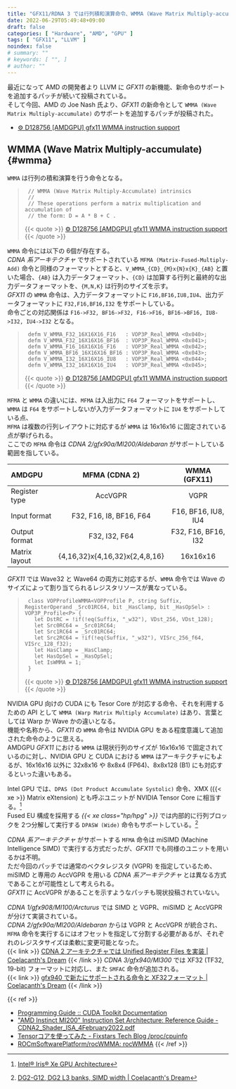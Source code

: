 ```yaml
---
title: "GFX11/RDNA 3 では行列積和演算命令、WMMA (Wave Matrix Multiply-accumulate) をサポート"
date: 2022-06-29T05:49:48+09:00
draft: false
categories: [ "Hardware", "AMD", "GPU" ]
tags: [ "GFX11", "LLVM" ]
noindex: false
# summary: ""
# keywords: [ "", ]
# author: ""
---
```


最近になって AMD の開発者より LLVM に *GFX11* の新機能、新命令のサポートを追加するパッチが続いて投稿されている。  
そして今回、AMD の Joe Nash 氏より、*GFX11* の新命令として `WMMA (Wave Matrix Multiply-accumulate)` のサポートを追加するパッチが投稿された。  

 * [⚙ D128756 [AMDGPU] gfx11 WMMA instruction support](https://reviews.llvm.org/D128756)

## WMMA (Wave Matrix Multiply-accumulate) {#wmma}
`WMMA` は行列の積和演算を行う命令となる。  

 > 		// WMMA (Wave Matrix Multiply-Accumulate) intrinsics
 > 		//
 > 		// These operations perform a matrix multiplication and accumulation of
 > 		// the form: D = A * B + C .
 >
 > {{< quote >}} [⚙ D128756 [AMDGPU] gfx11 WMMA instruction support](https://reviews.llvm.org/D128756) {{< /quote >}}

`WMMA` 命令には以下の 6個が存在する。  
*CDNA 系アーキテクチャ* でサポートされている `MFMA (Matrix-Fused-Multiply-Add)` 命令と同様のフォーマットとすると、`V_WMMA_{CD}_{M}x{N}x{K}_{AB}` と置いた場合、`{AB}` は入力データフォーマット、`{CD}` は加算する行列と最終的な出力データフォーマットを、`{M,N,K}` は行列のサイズを示す。  
*GFX11* の `WMMA` 命令は、入力データフォーマットに `F16,BF16,IU8,IU4`、出力データフォーマットに `F32,F16,BF16,I32` をサポートしている。  
命令ごとの対応関係は `F16->F32, BF16->F32, F16->F16, BF16->BF16, IU8->I32, IU4->I32` となる。  

 > 		defm V_WMMA_F32_16X16X16_F16   : VOP3P_Real_WMMA <0x040>;
 > 		defm V_WMMA_F32_16X16X16_BF16  : VOP3P_Real_WMMA <0x041>;
 > 		defm V_WMMA_F16_16X16X16_F16   : VOP3P_Real_WMMA <0x042>;
 > 		defm V_WMMA_BF16_16X16X16_BF16 : VOP3P_Real_WMMA <0x043>;
 > 		defm V_WMMA_I32_16X16X16_IU8   : VOP3P_Real_WMMA <0x044>;
 > 		defm V_WMMA_I32_16X16X16_IU4   : VOP3P_Real_WMMA <0x045>;
 >
 > {{< quote >}} [⚙ D128756 [AMDGPU] gfx11 WMMA instruction support](https://reviews.llvm.org/D128756) {{< /quote >}}

`MFMA` と `WMMA` の違いには、`MFMA` は入出力に `F64` フォーマットをサポートし、`WMMA` は `F64` をサポートしないが入力データフォーマットに `IU4` をサポートしている点、  
`MFMA` は複数の行列レイアウトに対応するが `WMMA` は 16x16x16 に固定されている点が挙げられる。  
ここでの `MFMA` 命令は *CDNA 2/gfx90a/MI200/Aldebaran* がサポートしている範囲を指している。  

| AMDGPU | MFMA (CDNA 2) | WMMA (GFX11) |
| :-- | :--: | :--: |
| Register type | AccVGPR | VGPR |
| Input format  | F32, F16, I8, BF16, F64 | F16, BF16, IU8, IU4 |
| Output format | F32, I32, F64           | F32, F16, BF16, I32 |
| Matrix layout | {4,16,32}x{4,16,32}x{2,4,8,16} | 16x16x16 |

*GFX11* では Wave32 と Wave64 の両方に対応するが、`WMMA` 命令では Wave のサイズによって割り当てられるレジスタリソースが異なっている。  

 > 		class VOPProfileWMMA<VOPProfile P, string Suffix, RegisterOperand _Src01RC64, bit _HasClamp, bit _HasOpSel> : VOP3P_Profile<P> {
 > 		  let DstRC = !if(!eq(Suffix, "_w32"), VDst_256, VDst_128);
 > 		  let Src0RC64 = _Src01RC64;
 > 		  let Src1RC64 = _Src01RC64;
 > 		  let Src2RC64 = !if(!eq(Suffix, "_w32"), VISrc_256_f64, VISrc_128_f32);
 > 		  let HasClamp = _HasClamp;
 > 		  let HasOpSel = _HasOpSel;
 > 		  let IsWMMA = 1;
 > 		}
 >
 > {{< quote >}} [⚙ D128756 [AMDGPU] gfx11 WMMA instruction support](https://reviews.llvm.org/D128756) {{< /quote >}}

NVIDIA GPU 向けの CUDA にも Tesor Core が対応する命令、それを利用するための API として `WMMA (Warp Matrix Multiply Accumulate)` はあり、言葉としては Warp か Wave かの違いとなる。  
機能や名称から、*GFX11* の `WMMA` 命令は NVIDIA GPU をある程度意識して追加された命令のように思える。  
AMDGPU *GFX11* における `WMMA` は現状行列のサイズが 16x16x16 で固定されているのに対し、NVIDIA GPU と CUDA における `WMMA` はアーキテクチャにもよるが、16x16x16 以外に 32x8x16 や 8x8x4 (FP64)、8x8x128 (B1) にも対応するといった違いもある。  

Intel GPU では、`DPAS (Dot Product Accumulate Systolic)` 命令、XMX ({{< xe >}} Matrix eXtension) とも呼ぶユニットが NVIDIA Tensor Core に相当する。[^intel-gpu]  
Fused EU 構成を採用する *{{< xe class="hp/hpg" >}}* では内部的に行列ブロックを 2つ分解して実行する `DPASW (Wide)` 命令もサポートしている。[^intel-dpas]  

[^intel-gpu]: [Intel® Iris® Xe GPU Architecture](https://www.intel.com/content/www/us/en/develop/documentation/oneapi-gpu-optimization-guide/top/xe-arch.html)
[^intel-dpas]: [DG2-G12, DG2 L3 banks, SIMD width | Coelacanth's Dream](/posts/2022/01/16/xe_hpg-hpc-eu-inst/#dpas_w)

*CDNA 系アーキテクチャ* がサポートする `MFMA` 命令は miSIMD (Machine Intelligence SIMD) で実行する方式だったが、*GFX11* でも同様のユニットを用いるかは不明。  
ただ今回のパッチでは通常のベクタレジスタ (VGPR) を指定しているため、miSIMD と専用の AccVGPR を用いる *CDNA 系アーキテクチャ* とは異なる方式であることが可能性として考えられる。  
*GFX11* に AccVGPR があることを示すようなパッチも現状投稿されていない。  

*CDNA 1/gfx908/MI100/Arcturus* では SIMD と VGPR、miSIMD と AccVGPR が分けて実装されている。  
*CDNA 2/gfx90a/MI200/Aldebaran* からは VGPR と AccVGPR が統合され、`MFMA` 命令を実行するにはオフセットを指定して分割する必要があるが、それぞれのレジスタサイズは柔軟に変更可能となった。  
{{< link >}} [CDNA 2 アーキテクチャでは Unified Register Files を実装 | Coelacanth's Dream](/posts/2021/07/01/aldebaran-unified-vgpr/) {{< /link >}}
*CDNA 3/gfx940/MI300* では XF32 (TF32, 19-bit) フォーマットに対応し、また `SMFAC` 命令が追加される。  
{{< link >}} [gfx940 で新たにサポートされる命令と XF32フォーマット | Coelacanth's Dream](/posts/2022/03/19/amd-gfx90a-gfx940-diff/) {{< /link >}}

{{< ref >}}
 * [Programming Guide :: CUDA Toolkit Documentation](https://docs.nvidia.com/cuda/cuda-c-programming-guide/index.html#wmma)
 * ["AMD Instinct MI200" Instruction Set Architecture: Reference Guide - CDNA2_Shader_ISA_4February2022.pdf](https://developer.amd.com/wp-content/resources/CDNA2_Shader_ISA_4February2022.pdf)
 * [Tensorコアを使ってみた - Fixstars Tech Blog /proc/cpuinfo](https://proc-cpuinfo.fixstars.com/2018/10/tensorcore/)
 * [ROCmSoftwarePlatform/rocWMMA: rocWMMA](https://github.com/ROCmSoftwarePlatform/rocWMMA)
{{< /ref >}}
